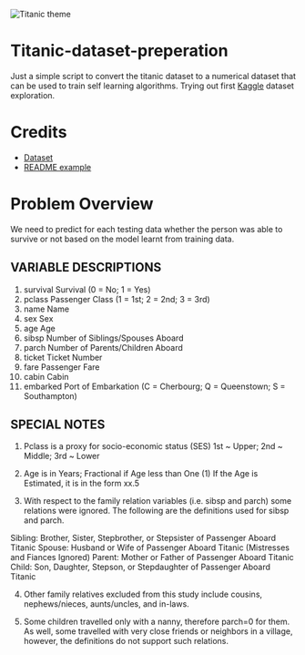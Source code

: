 ![Titanic theme](https://image.brigitte.de/11048874/t/HU/v4/w960/r1.5/-/titanic-untergang.jpg)
# Titanic-dataset-preperation
Just a simple script to convert the titanic dataset to a numerical dataset that can be used to train self learning algorithms.
Trying out first [Kaggle](https://www.kaggle.com/) dataset exploration.

# Credits

* [Dataset](https://www.kaggle.com/c/titanic)
* [README example](https://github.com/codelibra)

# Problem Overview
We need to predict for each testing data whether the person was able to survive or not based on the model learnt from training data.

## VARIABLE DESCRIPTIONS
1. survival        Survival (0 = No; 1 = Yes)
2. pclass          Passenger Class (1 = 1st; 2 = 2nd; 3 = 3rd)
3. name            Name
4. sex             Sex
5. age             Age
6. sibsp           Number of Siblings/Spouses Aboard
7. parch           Number of Parents/Children Aboard
8. ticket          Ticket Number
9. fare            Passenger Fare
10. cabin           Cabin
11. embarked        Port of Embarkation (C = Cherbourg; Q = Queenstown; S = Southampton)

## SPECIAL NOTES
1. Pclass is a proxy for socio-economic status (SES)
 1st ~ Upper; 2nd ~ Middle; 3rd ~ Lower

2. Age is in Years; Fractional if Age less than One (1)
 If the Age is Estimated, it is in the form xx.5

3. With respect to the family relation variables (i.e. sibsp and parch)
some relations were ignored.  The following are the definitions used
for sibsp and parch.

 Sibling:  Brother, Sister, Stepbrother, or Stepsister of Passenger Aboard Titanic
 Spouse:   Husband or Wife of Passenger Aboard Titanic (Mistresses and Fiances Ignored)
 Parent:   Mother or Father of Passenger Aboard Titanic
 Child:    Son, Daughter, Stepson, or Stepdaughter of Passenger Aboard Titanic

4. Other family relatives excluded from this study include cousins,
nephews/nieces, aunts/uncles, and in-laws.  

5. Some children travelled
only with a nanny, therefore parch=0 for them.  As well, some
travelled with very close friends or neighbors in a village, however,
the definitions do not support such relations.
